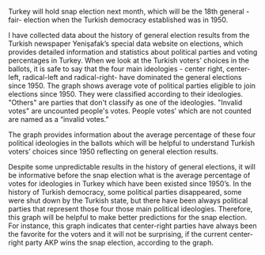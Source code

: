 Turkey will hold snap  election next month, which will be the 18th general -fair- election when the Turkish democracy established was in 1950.


I have collected data about the history of general election results from  the Turkish newspaper Yenişafak’s special data website on elections, which provides detailed information and statistics about political parties and voting percentages in Turkey. When we look at the Turkish voters’ choices in the ballots, it is safe to say that the four main ideologies - center right, center-left, radical-left and radical-right- have dominated the  general elections since 1950. The graph shows average vote of political parties eligible to join elections since 1950. They were classified according to their ideologies. "Others" are parties that don't classify as one of the ideologies. "Invalid votes" are uncounted people's votes. People votes’ which are not counted are named as a “invalid votes.” 

The graph provides information about the average percentage of these four political ideologies in the ballots which will be helpful to understand Turkish voters’ choices since 1950 reflecting on general election results. 

Despite some unpredictable results in the history of general elections, it will be informative before the snap election what is the average percentage of votes for ideologies in Turkey which have been existed since 1950’s. In the history of Turkish democracy, some political parties disappeared, some  were shut down by the Turkish state, but there have been always political parties that represent those four those main political ideologies. Therefore, this graph will be helpful to make better predictions for the snap election. For instance, this graph indicates that center-right parties have always been the favorite for the voters and it will not be surprising, if the current center-right party AKP wins the snap election, according to the graph.











